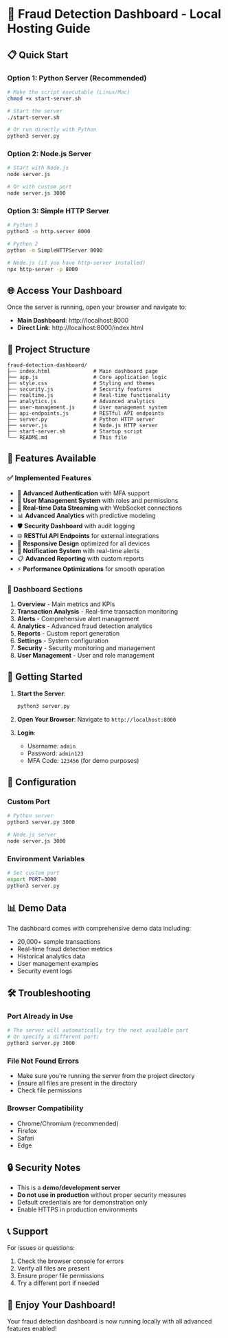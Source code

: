# 🚀 Fraud Detection Dashboard - Local Hosting Guide

## 📋 Quick Start

### Option 1: Python Server (Recommended)
```bash
# Make the script executable (Linux/Mac)
chmod +x start-server.sh

# Start the server
./start-server.sh

# Or run directly with Python
python3 server.py
```

### Option 2: Node.js Server
```bash
# Start with Node.js
node server.js

# Or with custom port
node server.js 3000
```

### Option 3: Simple HTTP Server
```bash
# Python 3
python3 -m http.server 8000

# Python 2
python -m SimpleHTTPServer 8000

# Node.js (if you have http-server installed)
npx http-server -p 8000
```

## 🌐 Access Your Dashboard

Once the server is running, open your browser and navigate to:

- **Main Dashboard**: http://localhost:8000
- **Direct Link**: http://localhost:8000/index.html

## 📁 Project Structure

```
fraud-detection-dashboard/
├── index.html              # Main dashboard page
├── app.js                  # Core application logic
├── style.css               # Styling and themes
├── security.js             # Security features
├── realtime.js             # Real-time functionality
├── analytics.js            # Advanced analytics
├── user-management.js      # User management system
├── api-endpoints.js        # RESTful API endpoints
├── server.py               # Python HTTP server
├── server.js               # Node.js HTTP server
├── start-server.sh         # Startup script
└── README.md               # This file
```

## 🔧 Features Available

### ✅ Implemented Features
- 🔐 **Advanced Authentication** with MFA support
- 👥 **User Management System** with roles and permissions
- 🔄 **Real-time Data Streaming** with WebSocket connections
- 📊 **Advanced Analytics** with predictive modeling
- 🛡️ **Security Dashboard** with audit logging
- 🌐 **RESTful API Endpoints** for external integrations
- 📱 **Responsive Design** optimized for all devices
- 🔔 **Notification System** with real-time alerts
- 📋 **Advanced Reporting** with custom reports
- ⚡ **Performance Optimizations** for smooth operation

### 🎯 Dashboard Sections
1. **Overview** - Main metrics and KPIs
2. **Transaction Analysis** - Real-time transaction monitoring
3. **Alerts** - Comprehensive alert management
4. **Analytics** - Advanced fraud detection analytics
5. **Reports** - Custom report generation
6. **Settings** - System configuration
7. **Security** - Security monitoring and management
8. **User Management** - User and role management

## 🚀 Getting Started

1. **Start the Server**:
   ```bash
   python3 server.py
   ```

2. **Open Your Browser**:
   Navigate to `http://localhost:8000`

3. **Login**:
   - Username: `admin`
   - Password: `admin123`
   - MFA Code: `123456` (for demo purposes)

## 🔧 Configuration

### Custom Port
```bash
# Python server
python3 server.py 3000

# Node.js server
node server.js 3000
```

### Environment Variables
```bash
# Set custom port
export PORT=3000
python3 server.py
```

## 📊 Demo Data

The dashboard comes with comprehensive demo data including:
- 20,000+ sample transactions
- Real-time fraud detection metrics
- Historical analytics data
- User management examples
- Security event logs

## 🛠️ Troubleshooting

### Port Already in Use
```bash
# The server will automatically try the next available port
# Or specify a different port:
python3 server.py 3000
```

### File Not Found Errors
- Make sure you're running the server from the project directory
- Ensure all files are present in the directory
- Check file permissions

### Browser Compatibility
- Chrome/Chromium (recommended)
- Firefox
- Safari
- Edge

## 🔒 Security Notes

- This is a **demo/development server**
- **Do not use in production** without proper security measures
- Default credentials are for demonstration only
- Enable HTTPS in production environments

## 📞 Support

For issues or questions:
1. Check the browser console for errors
2. Verify all files are present
3. Ensure proper file permissions
4. Try a different port if needed

## 🎉 Enjoy Your Dashboard!

Your fraud detection dashboard is now running locally with all advanced features enabled!
